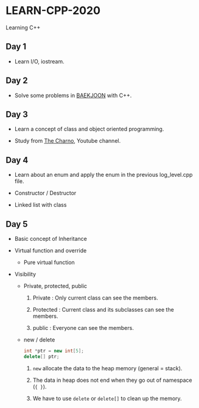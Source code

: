 # LEARN-CPP-2020

Learning C++

## Day 1

- Learn I/O, iostream.

## Day 2

- Solve some problems in [BAEKJOON](https://www.acmicpc.net/) with C++.

## Day 3

- Learn a concept of class and object oriented programming.

- Study from [The Charno](https://www.youtube.com/playlist?list=PLlrATfBNZ98dudnM48yfGUldqGD0S4FFb), Youtube channel.

## Day 4

- Learn about an enum and apply the enum in the previous log_level.cpp file.

- Constructor / Destructor

- Linked list with class

## Day 5

- Basic concept of Inheritance

- Virtual function and override

  - Pure virtual function

- Visibility

  - Private, protected, public

    1. Private : Only current class can see the members.

    1. Protected : Current class and its subclasses can see the members.

    1. public : Everyone can see the members.

  * new / delete

    ```cpp
    int *ptr = new int[5];
    delete[] ptr;
    ```

    1. `new` allocate the data to the heap memory (general = stack).

    1. The data in heap does not end when they go out of namespace (`{ }`).

    1. We have to use `delete` or `delete[]` to clean up the memory.
